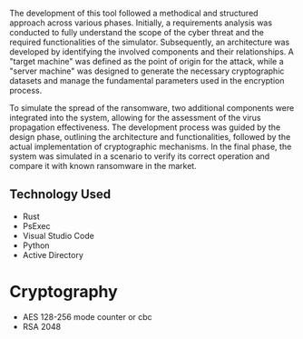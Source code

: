 The development of this tool followed a methodical and structured approach across various phases. Initially, a requirements analysis was conducted to fully understand the scope of the cyber threat and 
the required functionalities of the simulator. Subsequently, an architecture was developed by identifying the involved components and their relationships. A "target machine" was defined as the point of 
origin for the attack, while a "server machine" was designed to generate the necessary cryptographic datasets and manage the fundamental parameters used in the encryption process.

To simulate the spread of the ransomware, two additional components were integrated into the system, allowing for the assessment of the virus propagation effectiveness. 
The development process was guided by the design phase, outlining the architecture and functionalities, followed by the actual implementation of cryptographic mechanisms.
In the final phase, the system was simulated in a scenario to verify its correct operation and compare it with known ransomware in the market.

##  Technology Used
- Rust
- PsExec
- Visual Studio Code
- Python
- Active Directory

# Cryptography 
- AES 128-256 mode counter or cbc
- RSA 2048
